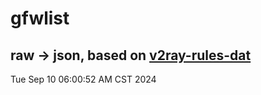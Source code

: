 # gfwlist
## raw -> json, based on [v2ray-rules-dat](https://github.com/Loyalsoldier/v2ray-rules-dat)
Tue Sep 10 06:00:52 AM CST 2024

